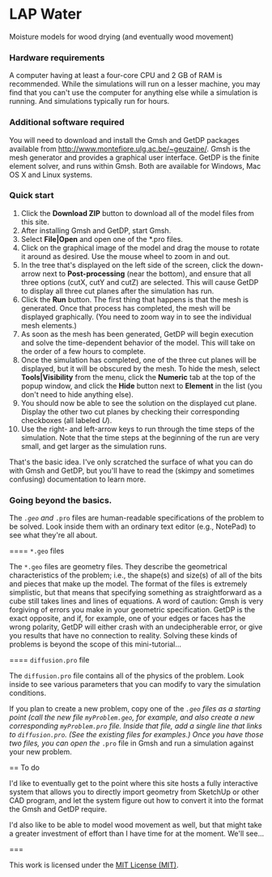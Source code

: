 LAP Water
========

Moisture models for wood drying (and eventually wood movement)

### Hardware requirements

A computer having at least a four-core CPU and 2 GB of RAM is recommended. While the simulations will run on a lesser machine,
you may find that you can't use the computer for anything else while a simulation is running. And simulations typically run for
hours.

### Additional software required

You will need to download and install the Gmsh and GetDP packages available from http://www.montefiore.ulg.ac.be/~geuzaine/.
Gmsh is the mesh generator and provides a graphical user interface. GetDP is the finite element solver, and runs within Gmsh.
Both are available for Windows, Mac OS X and Linux systems.

### Quick start

1. Click the **Download ZIP** button to download all of the model files from this site.
1. After installing Gmsh and GetDP, start Gmsh.
1. Select **File|Open** and open one of the *.pro files.
1. Click on the graphical image of the model and drag the mouse to rotate it around as desired. Use the mouse wheel to zoom in
and out.
1. In the tree that's displayed on the left side of the screen, click the down-arrow next to **Post-processing** (near the
bottom), and ensure that all three options (cutX, cutY and cutZ) are selected. This will cause GetDP to display all three cut
planes after the simulation has run.
1. Click the **Run** button. The first thing that happens is that the mesh is generated. Once that process has completed, the
mesh will be displayed graphically. (You need to zoom way in to see the individual mesh elements.)
1. As soon as the mesh has been generated, GetDP will begin execution and solve the time-dependent behavior of the model. This
will take on the order of a few hours to complete.
1. Once the simulation has completed, one of the three cut planes will be displayed, but it will be obscured by the mesh. To
hide the mesh, select **Tools|Visibility** from the menu, click the **Numeric** tab at the top of the popup window, and click
the **Hide** button next to **Element** in the list (you don't need to hide anything else).
1. You should now be able to see the solution on the displayed cut plane. Display the other two cut planes by checking their
corresponding checkboxes (all labeled *U*).
1. Use the right- and left-arrow keys to run through the time steps of the simulation. Note that the time steps at the
beginning of the run are very small, and get larger as the simulation runs.

That's the basic idea. I've only scratched the surface of what you can do with Gmsh and GetDP, but you'll have to read the
(skimpy and sometimes confusing) documentation to learn more.

### Going beyond the basics.

The <code>*.geo</code> and <code>*.pro</code> files are human-readable specifications of the problem to be solved. Look inside
them with an ordinary text editor (e.g., NotePad) to see what they're all about.

==== <code>*.geo</code> files

The <code>*.geo</code> files are geometry files. They describe the geometrical characteristics of the problem; i.e., the
shape(s) and size(s) of all of the bits and pieces that make up the model. The format of the files is extremely simplistic,
but that means that specifying something as straightforward as a cube still takes lines and lines of equations. A word of
caution: Gmsh is very forgiving of errors you make in your geometric specification. GetDP is the exact opposite, and if, for
example, one of your edges or faces has the wrong polarity, GetDP will either crash with an undecipherable error, or give you
results that have no connection to reality. Solving these kinds of problems is beyond the scope of this mini-tutorial...

==== <code>diffusion.pro</code> file

The <code>diffusion.pro</code> file contains all of the physics of the problem. Look inside to see various parameters that you
can modify to vary the simulation conditions.

If you plan to create a new problem, copy one of the <code>*.geo</code> files as a starting point (call the new file
<code>myProblem.geo</code>, for example, and also create a new corresponding <code>myProblem.pro</code> file. Inside that file,
add a single line that links to <code>diffusion.pro</code>. (See the existing files for examples.) Once you have those two
files, you can open the <code>*.pro</code> file in Gmsh and run a simulation against your new problem.

== To do

I'd like to eventually get to the point where this site hosts a fully interactive system that allows you to directly import
geometry from SketchUp or other CAD program, and let the system figure out how to convert it into the format the Gmsh and GetDP
require.

I'd also like to be able to model wood movement as well, but that might take a greater investment of effort than I have time
for at the moment. We'll see...

===

This work is licensed under the <a rel="license" href="http://opensource.org/licenses/MIT">MIT License (MIT)</a>.
